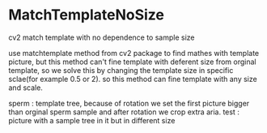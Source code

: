 # MatchTemplateNoSize
cv2 match template with no dependence to sample size

use matchtemplate method from cv2 package to find mathes with template picture, but this method can't fine template with deferent size from orginal template, so we solve this by changing the template size in specific sclae(for example 0.5 or 2). so this method can fine template with any size and scale.

sperm : template tree, because of rotation we set the first picture bigger than orginal sperm sample and after rotation we crop extra aria. 
test : picture with a sample tree in it but in different size
